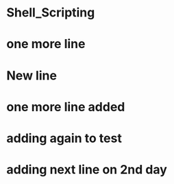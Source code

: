 # Shell_Scripting
# one more line

# New line 

# one more line added

# adding again to test

# adding next line on 2nd day